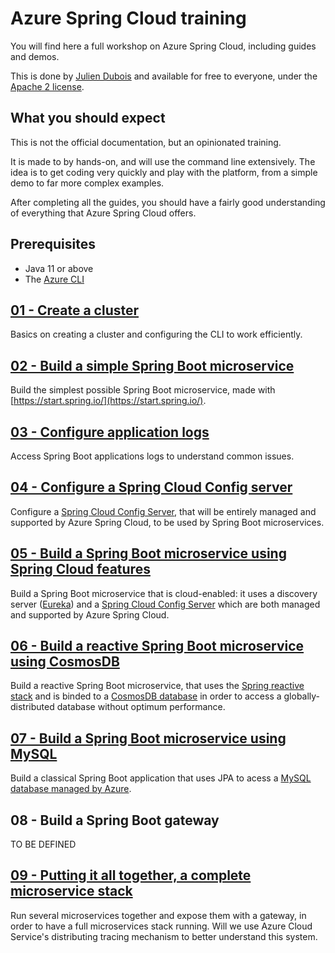# Azure Spring Cloud training

You will find here a full workshop on Azure Spring Cloud, including guides and demos.

This is done by [Julien Dubois](https://twitter.com/juliendubois) and available for free to everyone, under the [Apache 2 license](LICENSE.txt).

## What you should expect

This is not the official documentation, but an opinionated training.

It is made to by hands-on, and will use the command line extensively. The idea is to get coding very quickly and play with the platform, from a simple demo to far more complex examples.

After completing all the guides, you should have a fairly good understanding of everything that Azure Spring Cloud offers.

## Prerequisites

- Java 11 or above
- The [Azure CLI](https://docs.microsoft.com/en-us/cli/azure/install-azure-cli/?WT.mc_id=azurespringcloud-github-judubois)

## [01 - Create a cluster](01-create-a-cluster/README.md)

Basics on creating a cluster and configuring the CLI to work efficiently.

## [02 - Build a simple Spring Boot microservice](02-build-a-simple-spring-boot-microservice/README.md)

Build the simplest possible Spring Boot microservice, made with [https://start.spring.io/](https://start.spring.io/).

## [03 - Configure application logs](03-configure-application-logs/README.md)

Access Spring Boot applications logs to understand common issues.

## [04 - Configure a Spring Cloud Config server](04-configure-a-spring-cloud-config-server/README.md)

Configure a [Spring Cloud Config Server](https://cloud.spring.io/spring-cloud-config), that will be entirely managed and supported by Azure Spring Cloud, to be used by Spring Boot microservices.

## [05 - Build a Spring Boot microservice using Spring Cloud features](05-build-a-spring-boot-microservice-using-spring-cloud-features/README.md)

Build a Spring Boot microservice that is cloud-enabled: it uses a discovery server ([Eureka](https://github.com/Netflix/eureka)) and a [Spring Cloud Config Server](https://cloud.spring.io/spring-cloud-config) which are both managed and supported by Azure Spring Cloud.

## [06 - Build a reactive Spring Boot microservice using CosmosDB](06-build-a-reactive-spring-boot-microservice-using-cosmosdb/README.md)

Build a reactive Spring Boot microservice, that uses the [Spring reactive stack](https://docs.spring.io/spring/docs/current/spring-framework-reference/web-reactive.html) and is binded to a [CosmosDB database](https://docs.microsoft.com/en-us/azure/cosmos-db/?WT.mc_id=azurespringcloud-github-judubois) in order to access a globally-distributed database without optimum performance.

## [07 - Build a Spring Boot microservice using MySQL](07-build-a-spring-boot-microservice-using-mysql/README.md)

Build a classical Spring Boot application that uses JPA to acess a [MySQL database managed by Azure](https://docs.microsoft.com/en-us/azure/mysql/?WT.mc_id=azurespringcloud-github-judubois).

## 08 - Build a Spring Boot gateway

TO BE DEFINED

## [09 - Putting it all together, a complete microservice stack](09-putting-it-all-together-a-complete-microservice-stack/README.md)

Run several microservices together and expose them with a gateway, in order to have a full microservices stack running. Will we use Azure Cloud Service's distributing tracing mechanism to better understand this system.
